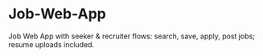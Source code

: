 # Job-Web-App
Job Web App with seeker &amp; recruiter flows: search, save, apply, post jobs; resume uploads included.
